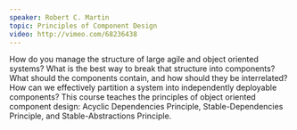 ```yaml
---
speaker: Robert C. Martin
topic: Principles of Component Design
video: http://vimeo.com/68236438
---
```


How do you manage the structure of large agile and object oriented systems?  What is the best way to break that structure into components? What should the components contain, and how should they be interrelated? How can we effectively partition a system into independently deployable components? This course teaches the principles of object oriented component design: Acyclic Dependencies Principle, Stable-Dependencies Principle, and Stable-Abstractions Principle.
